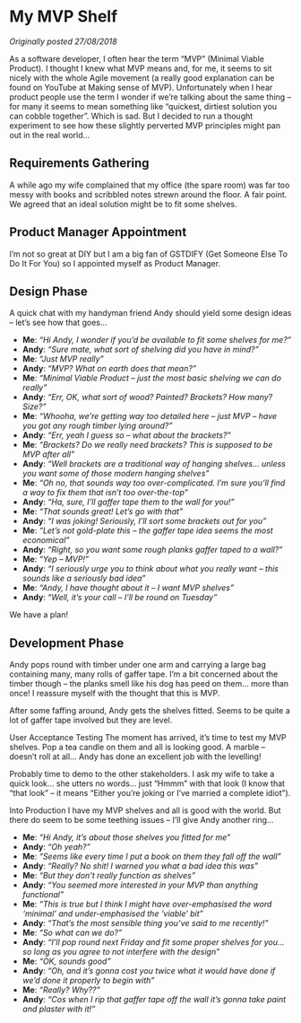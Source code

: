 # My MVP Shelf
_Originally posted 27/08/2018_

As a software developer, I often hear the term “MVP” (Minimal Viable Product).  I thought I knew what MVP means and, for me, it seems to sit nicely with the whole Agile movement (a really good explanation can be found on YouTube at Making sense of MVP).  Unfortunately when I hear product people use the term I wonder if we’re talking about the same thing – for many it seems to mean something like “quickest, dirtiest solution you can cobble together”.  Which is sad. But I decided to run a thought experiment to see how these slightly perverted MVP principles might pan out in the real world…

## Requirements Gathering
A while ago my wife complained that my office (the spare room) was far too messy with books and scribbled notes strewn around the floor.  A fair point.  We agreed that an ideal solution might be to fit some shelves.

## Product Manager Appointment
I’m not so great at DIY but I am a big fan of GSTDIFY (Get Someone Else To Do It For You) so I appointed myself as Product Manager.

## Design Phase
A quick chat with my handyman friend Andy should yield some design ideas – let’s see how that goes…

+ **Me**: _“Hi Andy, I wonder if you’d be available to fit some shelves for me?”_
+ **Andy**: _“Sure mate, what sort of shelving did you have in mind?”_
+ **Me**: _“Just MVP really”_
+ **Andy**: _“MVP?  What on earth does that mean?”_
+ **Me**: _“Minimal Viable Product – just the most basic shelving we can do really”_
+ **Andy**: _“Err, OK, what sort of wood?  Painted?  Brackets? How many?  Size?”_
+ **Me**: _“Whooha, we’re getting way too detailed here – just MVP – have you got any rough timber lying around?”_
+ **Andy**: _“Err, yeah I guess so – what about the brackets?”_
+ **Me**: _“Brackets?  Do we really need brackets?  This is supposed to be MVP after all”_
+ **Andy**: _“Well brackets are a traditional way of hanging shelves… unless you want some of those modern hanging shelves”_
+ **Me**: _“Oh no, that sounds way too over-complicated.  I’m sure you’ll find a way to fix them that isn’t too over-the-top”_
+ **Andy**: _“Ha, sure, I’ll gaffer tape them to the wall for you!”_
+ **Me**: _“That sounds great! Let’s go with that”_
+ **Andy**: _“I was joking!  Seriously, I’ll sort some brackets out for you”_
+ **Me**: _“Let’s not gold-plate this – the gaffer tape idea seems the most economical”_
+ **Andy**: _“Right, so you want some rough planks gaffer taped to a wall?”_
+ **Me**: _“Yep – MVP!”_
+ **Andy**: _“I seriously urge you to think about what you really want – this sounds like a seriously bad idea”_
+ **Me**: _“Andy, I have thought about it – I want MVP shelves”_
+ **Andy**: _“Well, it’s your call – I’ll be round on Tuesday”_

We have a plan!

## Development Phase
Andy pops round with timber under one arm and carrying a large bag containing many, many rolls of gaffer tape.  I’m a bit concerned about the timber though – the planks smell like his dog has peed on them… more than once!  I reassure myself with the thought that this is MVP.

After some faffing around, Andy gets the shelves fitted.  Seems to be quite a lot of gaffer tape involved but they are level.

User Acceptance Testing
The moment has arrived, it’s time to test my MVP shelves.  Pop a tea candle on them and all is looking good.  A marble – doesn’t roll at all… Andy has done an excellent job with the levelling!

Probably time to demo to the other stakeholders. I ask my wife to take a quick look… she utters no words… just “Hmmm” with that look (I know that “that look” – it means “Either you’re joking or I’ve married a complete idiot”).

Into Production
I have my MVP shelves and all is good with the world.  But there do seem to be some teething issues – I’ll give Andy another ring…
+ **Me**: _“Hi Andy, it’s about those shelves you fitted for me”_
+ **Andy**: _“Oh yeah?”_
+ **Me**: _“Seems like every time I put a book on them they fall off the wall”_
+ **Andy**: _“Really?  No shit!  I warned you what a bad idea this was”_
+ **Me**: _“But they don’t really function as shelves”_
+ **Andy**: _“You seemed more interested in your MVP than anything functional”_
+ **Me**: _“This is true but I think I might have over-emphasised the word ‘minimal’ and under-emphasised the ‘viable’ bit”_
+ **Andy**: _“That’s the most sensible thing you’ve said to me recently!”_
+ **Me**: _“So what can we do?”_
+ **Andy**: _“I’ll pop round next Friday and fit some proper shelves for you… so long as you agree to not interfere with the design”_
+ **Me**: _“OK, sounds good”_
+ **Andy**: _“Oh, and it’s gonna cost you twice what it would have done if we’d done it properly to begin with”_
+ **Me**: _“Really? Why??”_
+ **Andy**: _“Cos when I rip that gaffer tape off the wall it’s gonna take paint and plaster with it!”_
 